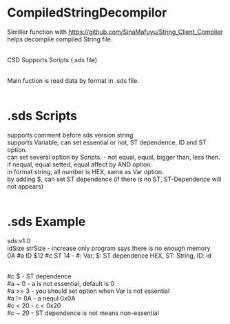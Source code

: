 # CompiledStringDecompilor
Similler function with https://github.com/SinaMafuyu/String_Client_Compiler <br/>
helps decompile compiled String file. <br/><br/>

CSD Supports Scripts (.sds file)<br/><br/>

Main fuction is read data by format in .sds file.<br/><br/>

# .sds Scripts
supports comment before sds version string<br/>
supports Variable, can set essential or not, ST dependence, ID and ST option. <br/>
can set several option by Scripts. - not equal, equal, bigger than, less then.<br/>
if nequal, equal setted, equal affect by AND option.<br/>
in format string, all number is HEX, same as Var option.<br/>
by adding $, can set ST dependence (if there is no ST, ST-Dependence will not appears)<br/><br/>

# .sds Example
  sds:v1.0<br/>
  idSize strSize                - increase only program says there is no enough memory<br/>
  0A #a ID $12 #c ST 14         - #: Var, $: ST dependence HEX, ST: String, ID: id<br/><br/>

  #c $                          - ST dependence<br/>
  #a ~ 0                        - a is not essential, default is 0<br/>
  #a >= 3                       - you should set option when Var is not essential<br/>
  #a != 0A                      - a nequl 0x0A<br/>
  #c < 20                       - c < 0x20<br/>
  #c ~ 20                       - ST dependence is not means non-essential<br/>
